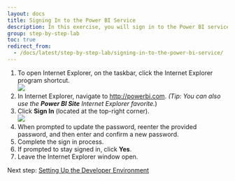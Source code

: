 ```yaml
---
layout: docs
title: Signing In to the Power BI Service
description: In this exercise, you will sign in to the Power BI service.
group: step-by-step-lab
toc: true
redirect_from:
  - /docs/latest/step-by-step-lab/signing-in-to-the-power-bi-service/
---
```


1. To open Internet Explorer, on the taskbar, click the Internet Explorer program shortcut.  
![](../images/edge-icon.png)
2. In Internet Explorer, navigate to http://powerbi.com.
*(Tip: You can also use the **Power BI Site** Internet Explorer favorite.*)
3. Click **Sign In** (located at the top-right corner).  
![](../images/sign-in-button.png)
4. When prompted to update the password, reenter the provided password, and then enter and confirm a new password.
5. Complete the sign in process.
6. If prompted to stay signed in, click **Yes**.
7. Leave the Internet Explorer window open.

Next step: [Setting Up the Developer Environment](../setting-up-the-developer-environment/)